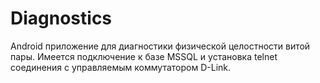 # Diagnostics

Android приложение для диагностики физической целостности витой пары. Имеется подключение к базе MSSQL и установка telnet соединения с
управляемым коммутатором D-Link.
